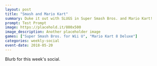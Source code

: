 ```yaml
---
layout: post
title: "Smash and Mario Kart"
summary: Duke it out with SLUGS in Super Smash Bros. and Mario Kart!
prompt: Test Prompt
image: https://placehold.it/800x500
image_description: Another placeholder image
games: ["Super Smash Bros. for Wii U", "Mario Kart 8 Deluxe"]
categories: weekly-social
event-date: 2018-05-20
---
```


Blurb for this week's social.
